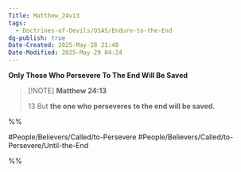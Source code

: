 ```yaml
---
Title: Matthew_24v13
tags:
  - Doctrines-of-Devils/OSAS/Endure-to-the-End
dg-publish: true
Date-Created: 2025-May-28 21:48
Date-Modified: 2025-May-29 04:24
---
```

**Only Those Who Persevere To The End Will Be Saved**

> [!NOTE] **Matthew 24:13**
>
> 13 But **the one who perseveres to the end will be saved.**

%%

#People/Believers/Called/to-Persevere
#People/Believers/Called/to-Persevere/Until-the-End

%%
